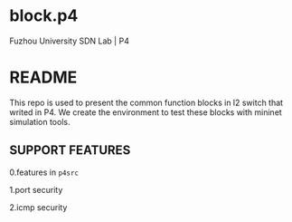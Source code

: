 # block.p4
Fuzhou University SDN Lab | P4

# README

This repo is used to present the common function blocks in l2 switch that writed in P4.
We create the environment to test these blocks with mininet simulation tools.

## SUPPORT FEATURES

0.features in `p4src`

1.port security

2.icmp security

